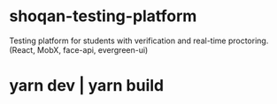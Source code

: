 # shoqan-testing-platform
Testing platform for students with verification and real-time proctoring. (React, MobX, face-api, evergreen-ui)

# yarn dev | yarn build
